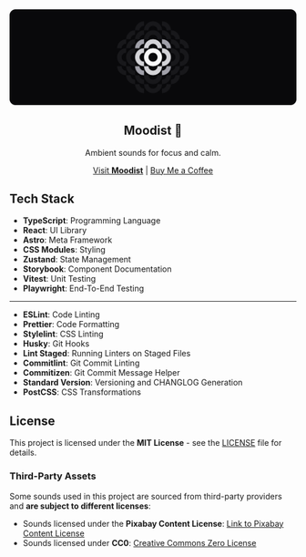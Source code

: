 <div align="center">
  <img src="/assets/banner.svg" alt="Moodist Logo Banner" />
  <h2>Moodist 🌲</h2>
  <p>Ambient sounds for focus and calm.</p>
  <a href="https://moodist.app">Visit <strong>Moodist</strong></a> | <a href="https://buymeacoffee.com/remvze">Buy Me a Coffee</a>
</div>

## Tech Stack

- **TypeScript**: Programming Language
- **React**: UI Library
- **Astro**: Meta Framework
- **CSS Modules**: Styling
- **Zustand**: State Management
- **Storybook**: Component Documentation
- **Vitest**: Unit Testing
- **Playwright**: End-To-End Testing

---

- **ESLint**: Code Linting
- **Prettier**: Code Formatting
- **Stylelint**: CSS Linting
- **Husky**: Git Hooks
- **Lint Staged**: Running Linters on Staged Files
- **Commitlint**: Git Commit Linting
- **Commitizen**: Git Commit Message Helper
- **Standard Version**: Versioning and CHANGLOG Generation
- **PostCSS**: CSS Transformations

## License

This project is licensed under the **MIT License** - see the [LICENSE](LICENSE) file for details.

### Third-Party Assets

Some sounds used in this project are sourced from third-party providers and **are subject to different licenses**:

- Sounds licensed under the **Pixabay Content License**: [Link to Pixabay Content License](https://pixabay.com/service/license-summary/)
- Sounds licensed under **CC0**: [Creative Commons Zero License](https://creativecommons.org/publicdomain/zero/1.0/)
